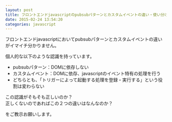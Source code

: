 ```yaml
---
layout: post
title: フロントエンドjavascriptのpubsubパターンとカスタムイベントの違い・使い分け
date: 2015-02-24 13:54:20
categories: javascript
---
```

<!-- {% raw %} -->
<p>フロントエンドjavascriptにおいてpubsubパターンとカスタムイベントの違いがイマイチ分かりません。  </p>

<p>個人的な以下のような認識を持っています。  </p>

<ul>
<li>pubsubパターン：DOMに依存しない  </li>
<li>カスタムイベント：DOMに依存、javascriptのイベント特有の処理を行う  </li>
<li>どちらとも、「トリガーによって起動する処理を登録・実行する」という役割は変わらない  </li>
</ul>

<p>この認識がそもそも正しいのか？  <br>
正しくないのであればこの２つの違いはなんなのか？  </p>

<p>をご教示お願いします。</p>
<!-- {% endraw %} -->
